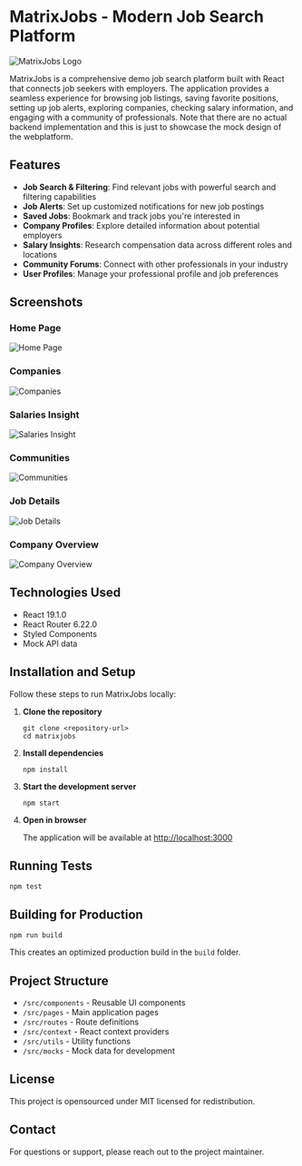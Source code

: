 # MatrixJobs - Modern Job Search Platform

![MatrixJobs Logo](./public/favicon.ico)

MatrixJobs is a comprehensive demo job search platform built with React that connects job seekers with employers. The application provides a seamless experience for browsing job listings, saving favorite positions, setting up job alerts, exploring companies, checking salary information, and engaging with a community of professionals. Note that there are no actual backend implementation and this is just to showcase the mock design of the webplatform.

## Features

- **Job Search & Filtering**: Find relevant jobs with powerful search and filtering capabilities
- **Job Alerts**: Set up customized notifications for new job postings
- **Saved Jobs**: Bookmark and track jobs you're interested in
- **Company Profiles**: Explore detailed information about potential employers
- **Salary Insights**: Research compensation data across different roles and locations
- **Community Forums**: Connect with other professionals in your industry
- **User Profiles**: Manage your professional profile and job preferences

## Screenshots

### Home Page
![Home Page](./public/MatrixJobs_Screens/FireShot%20Capture%20001%20-%20MatrixJobs%20-%20Find%20your%20dream%20job%20-%20%5Blocalhost%5D.png)

### Companies
![Companies](./public/MatrixJobs_Screens/FireShot%20Capture%20002%20-%20MatrixJobs%20-%20Find%20your%20dream%20job%20-%20%5Blocalhost%5D.png)

### Salaries Insight
![Salaries Insight](./public/MatrixJobs_Screens/FireShot%20Capture%20003%20-%20MatrixJobs%20-%20Find%20your%20dream%20job%20-%20%5Blocalhost%5D.png)

### Communities
![Communities](./public/MatrixJobs_Screens/FireShot%20Capture%20004%20-%20MatrixJobs%20-%20Find%20your%20dream%20job%20-%20%5Blocalhost%5D.png)

### Job Details
![Job Details](./public/MatrixJobs_Screens/FireShot%20Capture%20005%20-%20MatrixJobs%20-%20Find%20your%20dream%20job%20-%20%5Blocalhost%5D.png)

### Company Overview
![Company Overview](./public/MatrixJobs_Screens/FireShot%20Capture%20006%20-%20MatrixJobs%20-%20Find%20your%20dream%20job%20-%20%5Blocalhost%5D.png)

## Technologies Used

- React 19.1.0
- React Router 6.22.0
- Styled Components
- Mock API data

## Installation and Setup

Follow these steps to run MatrixJobs locally:

1. **Clone the repository**
   ```
   git clone <repository-url>
   cd matrixjobs
   ```

2. **Install dependencies**
   ```
   npm install
   ```

3. **Start the development server**
   ```
   npm start
   ```

4. **Open in browser**
   
   The application will be available at [http://localhost:3000](http://localhost:3000)

## Running Tests

```
npm test
```

## Building for Production

```
npm run build
```

This creates an optimized production build in the `build` folder.

## Project Structure

- `/src/components` - Reusable UI components
- `/src/pages` - Main application pages
- `/src/routes` - Route definitions
- `/src/context` - React context providers
- `/src/utils` - Utility functions
- `/src/mocks` - Mock data for development

## License

This project is opensourced under MIT licensed for redistribution.

## Contact

For questions or support, please reach out to the project maintainer.
